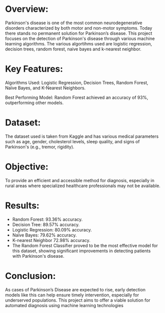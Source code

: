 # Overview:

Parkinson's disease is one of the most common neurodegenerative disorders characterized by both motor and non-motor symptoms. Today there stands no permanent solution for Parkinson’s disease. This project focuses on the detection of Parkinson's disease through various machine learning algorithms. The various algortihms used are logistic regression, decision trees, random forest, naive bayes and k-nearest neighbor.

# Key Features:
Algorithms Used: Logistic Regression, Decision Trees, Random Forest, Naïve Bayes, and K-Nearest Neighbors.

Best Performing Model: Random Forest achieved an accuracy of 93%, outperforming other models.

# Dataset: 

The dataset used is taken from Kaggle and has various medical parameters such as age, gender, cholesterol levels, sleep quality, and signs of Parkinson's (e.g., tremor, rigidity).

# Objective: 

To provide an efficient and accessible method for diagnosis, especially in rural areas where specialized healthcare professionals may not be available.

# Results:
- Random Forest: 93.36% accuracy.
-  Decision Tree: 89.57% accuracy.
- Logistic Regression: 80.09% accuracy.
- Naïve Bayes: 79.62% accuracy.
- K-nearest Neighbor	72.98% accuracy.
- The Random Forest Classifier proved to be the most effective model for this dataset, showing significant improvements in detecting patients with Parkinson's disease.

# Conclusion:
As cases of Parkinson’s Disease are expected to rise, early detection models like this can help ensure timely intervention, especially for underserved populations. This project aims to offer a viable solution for automated diagnosis using machine learning technologies

